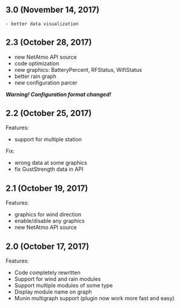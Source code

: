 ## 3.0 (November 14, 2017)

    - better data visualization

## 2.3 (October 28, 2017)

  - new NetAtmo API source
  - code optimization
  - new graphics: BatteryPercent, RFStatus, WifiStatus
  - better rain graph
  - new configuration parcer
  
_**Warning! Configuration format changed!**_


## 2.2 (October 25, 2017)

Features:

  - support for multiple station

Fix:

  - wrong data at some graphics
  - fix GustStrength data in API

## 2.1 (October 19, 2017)

Features:

  - graphics for wind direction
  - enable/disable any graphics
  - new NetAtmo API source


## 2.0 (October 17, 2017)

Features:

  - Code completely rewritten
  - Support for wind and rain modules
  - Support multiple modules of some type
  - Display module name on graph
  - Munin multigraph support (plugin now work more fast and easy)

